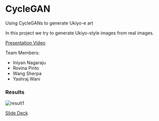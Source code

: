# CycleGAN
Using CycleGANs to generate Ukiyo-e art

In this project we try to generate Ukiyo-style images from real images.

[Presentation Video](https://youtu.be/VS5K8zc2uTY)

Team Members:

  - Iniyan Nagaraju
  - Rovina Pinto
  - Wang Sherpa
  - Yashraj Wani

### Results

![result1](https://i.ibb.co/s39JJhv/final.jpg)

[Slide Deck](https://youtu.be/VS5K8zc2uTY)
